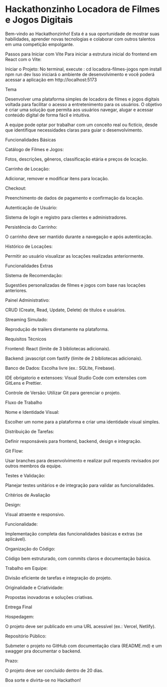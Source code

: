 # Hackathonzinho Locadora de Filmes e Jogos Digitais

Bem-vindo ao Hackathonzinho! Esta é a sua oportunidade de mostrar suas habilidades, aprender novas tecnologias e colaborar com outros talentos em uma competição empolgante.


Passos para Iniciar com Vite
Para iniciar a estrutura inicial do frontend em React com o Vite:

Iniciar o Projeto:
No terminal, execute :
cd locadora-filmes-jogos
npm install
npm run dev
Isso iniciará o ambiente de desenvolvimento e você poderá acessar a aplicação em http://localhost:5173

Tema

Desenvolver uma plataforma simples de locadora de filmes e jogos digitais voltada para facilitar o acesso a entretenimento para os usuários. O objetivo é criar uma solução que permita aos usuários navegar, alugar e acessar conteúdo digital de forma fácil e intuitiva.

A equipe pode optar por trabalhar com um conceito real ou fictício, desde que identifique necessidades claras para guiar o desenvolvimento.

Funcionalidades Básicas 

Catálogo de Filmes e Jogos:

Fotos, descrições, gêneros, classificação etária e preços de locação.

Carrinho de Locação:

Adicionar, remover e modificar itens para locação.

Checkout:

Preenchimento de dados de pagamento e confirmação da locação.

Autenticação de Usuário:

Sistema de login e registro para clientes e administradores.

Persistência do Carrinho:

O carrinho deve ser mantido durante a navegação e após autenticação.

Histórico de Locações:

Permitir ao usuário visualizar as locações realizadas anteriormente.

Funcionalidades Extras

Sistema de Recomendação:

Sugestões personalizadas de filmes e jogos com base nas locações anteriores.

Painel Administrativo:

CRUD (Create, Read, Update, Delete) de títulos e usuários.

Streaming Simulado:

Reprodução de trailers diretamente na plataforma.

Requisitos Técnicos

Frontend: React (limite de 3 bibliotecas adicionais).

Backend: javascript com fastify (limite de 2 bibliotecas adicionais).

Banco de Dados: Escolha livre (ex.: SQLite, Firebase).

IDE obrigatorio e extensoes: Visual Studio Code com extensões com GitLens e Prettier.

Controle de Versão: Utilizar Git para gerenciar o projeto.

Fluxo de Trabalho

Nome e Identidade Visual:

Escolher um nome para a plataforma e criar uma identidade visual simples.

Distribuição de Tarefas:

Definir responsáveis para frontend, backend, design e integração.

Git Flow:

Usar branches para desenvolvimento e realizar pull requests revisados por outros membros da equipe.

Testes e Validação:

Planejar testes unitários e de integração para validar as funcionalidades.

Critérios de Avaliação

Design:

Visual atraente e responsivo.

Funcionalidade:

Implementação completa das funcionalidades básicas e extras (se aplicável).

Organização do Código:

Código bem estruturado, com commits claros e documentação básica.

Trabalho em Equipe:

Divisão eficiente de tarefas e integração do projeto.

Originalidade e Criatividade:

Propostas inovadoras e soluções criativas.

Entrega Final

Hospedagem:

O projeto deve ser publicado em uma URL acessível (ex.: Vercel, Netlify).

Repositório Público:

Submeter o projeto no GitHub com documentação clara (README.md) e um swagger pra documentar o backend.

Prazo:

O projeto deve ser concluído dentro de 20 dias.

Boa sorte e divirta-se no Hackathon!

